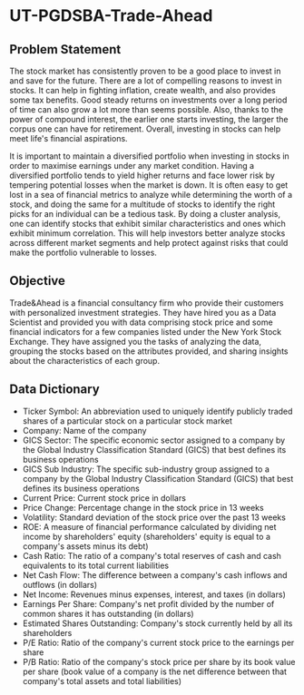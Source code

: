 # UT-PGDSBA-Trade-Ahead

## Problem Statement
The stock market has consistently proven to be a good place to invest in and save for the future. There are a lot of compelling reasons to invest in stocks. It can help in fighting inflation, create wealth, and also provides some tax benefits. Good steady returns on investments over a long period of time can also grow a lot more than seems possible. Also, thanks to the power of compound interest, the earlier one starts investing, the larger the corpus one can have for retirement. Overall, investing in stocks can help meet life's financial aspirations.

It is important to maintain a diversified portfolio when investing in stocks in order to maximise earnings under any market condition. Having a diversified portfolio tends to yield higher returns and face lower risk by tempering potential losses when the market is down. It is often easy to get lost in a sea of financial metrics to analyze while determining the worth of a stock, and doing the same for a multitude of stocks to identify the right picks for an individual can be a tedious task. By doing a cluster analysis, one can identify stocks that exhibit similar characteristics and ones which exhibit minimum correlation. This will help investors better analyze stocks across different market segments and help protect against risks that could make the portfolio vulnerable to losses.

## Objective
Trade&Ahead is a financial consultancy firm who provide their customers with personalized investment strategies. They have hired you as a Data Scientist and provided you with data comprising stock price and some financial indicators for a few companies listed under the New York Stock Exchange. They have assigned you the tasks of analyzing the data, grouping the stocks based on the attributes provided, and sharing insights about the characteristics of each group.

## Data Dictionary
* Ticker Symbol: An abbreviation used to uniquely identify publicly traded shares of a particular stock on a particular stock market
* Company: Name of the company
* GICS Sector: The specific economic sector assigned to a company by the Global Industry Classification Standard (GICS) that best defines its business operations
* GICS Sub Industry: The specific sub-industry group assigned to a company by the Global Industry Classification Standard (GICS) that best defines its business operations
* Current Price: Current stock price in dollars
* Price Change: Percentage change in the stock price in 13 weeks
* Volatility: Standard deviation of the stock price over the past 13 weeks
* ROE: A measure of financial performance calculated by dividing net income by shareholders' equity (shareholders' equity is equal to a company's assets minus its debt)
* Cash Ratio: The ratio of a company's total reserves of cash and cash equivalents to its total current liabilities
* Net Cash Flow: The difference between a company's cash inflows and outflows (in dollars)
* Net Income: Revenues minus expenses, interest, and taxes (in dollars)
* Earnings Per Share: Company's net profit divided by the number of common shares it has outstanding (in dollars)
* Estimated Shares Outstanding: Company's stock currently held by all its shareholders
* P/E Ratio: Ratio of the company's current stock price to the earnings per share
* P/B Ratio: Ratio of the company's stock price per share by its book value per share (book value of a company is the net difference between that company's total assets and total liabilities)
